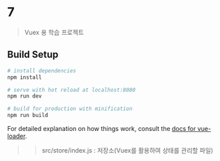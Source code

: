 # 7

> Vuex 용 학습 프로젝트

## Build Setup

``` bash
# install dependencies
npm install

# serve with hot reload at localhost:8080
npm run dev

# build for production with minification
npm run build
```

For detailed explanation on how things work, consult the [docs for vue-loader](http://vuejs.github.io/vue-loader).

>> src/store/index.js : 저장소(Vuex를 활용하여 상태를 관리할 파일)
